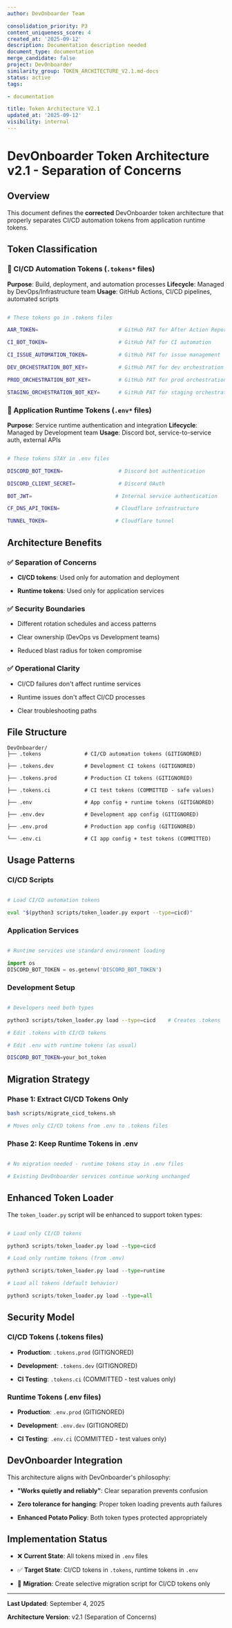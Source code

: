 ```yaml
---
author: DevOnboarder Team

consolidation_priority: P3
content_uniqueness_score: 4
created_at: '2025-09-12'
description: Documentation description needed
document_type: documentation
merge_candidate: false
project: DevOnboarder
similarity_group: TOKEN_ARCHITECTURE_V2.1.md-docs
status: active
tags:

- documentation

title: Token Architecture V2.1
updated_at: '2025-09-12'
visibility: internal
---
```


# DevOnboarder Token Architecture v2.1 - Separation of Concerns

## Overview

This document defines the **corrected** DevOnboarder token architecture that properly separates CI/CD automation tokens from application runtime tokens.

## Token Classification

### 🔧 CI/CD Automation Tokens (`.tokens*` files)

**Purpose**: Build, deployment, and automation processes
**Lifecycle**: Managed by DevOps/Infrastructure team
**Usage**: GitHub Actions, CI/CD pipelines, automated scripts

```bash

# These tokens go in .tokens files

AAR_TOKEN=                          # GitHub PAT for After Action Reports

CI_BOT_TOKEN=                       # GitHub PAT for CI automation

CI_ISSUE_AUTOMATION_TOKEN=          # GitHub PAT for issue management

DEV_ORCHESTRATION_BOT_KEY=          # GitHub PAT for dev orchestration

PROD_ORCHESTRATION_BOT_KEY=         # GitHub PAT for prod orchestration

STAGING_ORCHESTRATION_BOT_KEY=      # GitHub PAT for staging orchestration

```

### 🚀 Application Runtime Tokens (`.env*` files)

**Purpose**: Service runtime authentication and integration
**Lifecycle**: Managed by Development team
**Usage**: Discord bot, service-to-service auth, external APIs

```bash

# These tokens STAY in .env files

DISCORD_BOT_TOKEN=                  # Discord bot authentication

DISCORD_CLIENT_SECRET=              # Discord OAuth

BOT_JWT=                           # Internal service authentication

CF_DNS_API_TOKEN=                  # Cloudflare infrastructure

TUNNEL_TOKEN=                      # Cloudflare tunnel

```

## Architecture Benefits

### ✅ **Separation of Concerns**

- **CI/CD tokens**: Used only for automation and deployment

- **Runtime tokens**: Used only for application services

### ✅ **Security Boundaries**

- Different rotation schedules and access patterns

- Clear ownership (DevOps vs Development teams)

- Reduced blast radius for token compromise

### ✅ **Operational Clarity**

- CI/CD failures don't affect runtime services

- Runtime issues don't affect CI/CD processes

- Clear troubleshooting paths

## File Structure

```text
DevOnboarder/
├── .tokens              # CI/CD automation tokens (GITIGNORED)

├── .tokens.dev          # Development CI tokens (GITIGNORED)

├── .tokens.prod         # Production CI tokens (GITIGNORED)

├── .tokens.ci           # CI test tokens (COMMITTED - safe values)

├── .env                 # App config + runtime tokens (GITIGNORED)

├── .env.dev             # Development app config (GITIGNORED)

├── .env.prod            # Production app config (GITIGNORED)

└── .env.ci              # CI app config + test tokens (COMMITTED)

```

## Usage Patterns

### CI/CD Scripts

```bash

# Load CI/CD automation tokens

eval "$(python3 scripts/token_loader.py export --type=cicd)"

```

### Application Services

```python

# Runtime services use standard environment loading

import os
DISCORD_BOT_TOKEN = os.getenv('DISCORD_BOT_TOKEN')

```

### Development Setup

```bash

# Developers need both types

python3 scripts/token_loader.py load --type=cicd    # Creates .tokens

# Edit .tokens with CI/CD tokens

# Edit .env with runtime tokens (as usual)

DISCORD_BOT_TOKEN=your_bot_token

```

## Migration Strategy

### Phase 1: Extract CI/CD Tokens Only

```bash
bash scripts/migrate_cicd_tokens.sh

# Moves only CI/CD tokens from .env to .tokens files

```

### Phase 2: Keep Runtime Tokens in .env

```bash

# No migration needed - runtime tokens stay in .env files

# Existing DevOnboarder services continue working unchanged

```

## Enhanced Token Loader

The `token_loader.py` script will be enhanced to support token types:

```python

# Load only CI/CD tokens

python3 scripts/token_loader.py load --type=cicd

# Load only runtime tokens (from .env)

python3 scripts/token_loader.py load --type=runtime

# Load all tokens (default behavior)

python3 scripts/token_loader.py load --type=all

```

## Security Model

### CI/CD Tokens (.tokens files)

- **Production**: `.tokens.prod` (GITIGNORED)

- **Development**: `.tokens.dev` (GITIGNORED)

- **CI Testing**: `.tokens.ci` (COMMITTED - test values only)

### Runtime Tokens (.env files)

- **Production**: `.env.prod` (GITIGNORED)

- **Development**: `.env.dev` (GITIGNORED)

- **CI Testing**: `.env.ci` (COMMITTED - test values only)

## DevOnboarder Integration

This architecture aligns with DevOnboarder's philosophy:

- **"Works quietly and reliably"**: Clear separation prevents confusion

- **Zero tolerance for hanging**: Proper token loading prevents auth failures

- **Enhanced Potato Policy**: Both token types protected appropriately

## Implementation Status

- ❌ **Current State**: All tokens mixed in `.env` files

- ✅ **Target State**: CI/CD tokens in `.tokens`, runtime tokens in `.env`

- 🔄 **Migration**: Create selective migration script for CI/CD tokens only

---

**Last Updated**: September 4, 2025

**Architecture Version**: v2.1 (Separation of Concerns)
